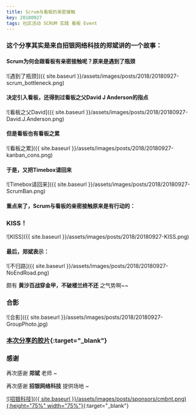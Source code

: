 ```yaml
---
title: Scrum与看板的亲密接触
key: 20180927
tags: 社区活动 SCRUM 实践 看板 Event
---
```


### 这个分享其实是来自招银网络科技的郑斌讲的一个故事：

#### Scrum为何会跟看板有亲密接触呢？原来是遇到了瓶颈

<!--more-->

![遇到了瓶颈]({{ site.baseurl }}/assets/images/posts/2018/20180927-scrum_bottleneck.png)

#### 决定引入看板，还得到过看板之父David J Anderson的指点

![看板之父David]({{ site.baseurl }}/assets/images/posts/2018/20180927-David.J.Anderson.png)

#### 但是看板也有看板之累

![看板之累]({{ site.baseurl }}/assets/images/posts/2018/20180927-kanban_cons.png)

#### 于是，又把Timebox请回来

![Timebox请回来]({{ site.baseurl }}/assets/images/posts/2018/20180927-ScrumBan.png)

#### 重点来了，Scrum与看板的亲密接触原来是有行动的：

### KISS！

![KISS]({{ site.baseurl }}/assets/images/posts/2018/20180927-KISS.png)

#### 最后，郑斌表示：

![不归路]({{ site.baseurl }}/assets/images/posts/2018/20180927-NoEndRoad.png)

颇有 **黄沙百战穿金甲，不破楼兰终不还** 之气势啊~~

### 合影

![合影]({{ site.baseurl }}/assets/images/posts/2018/20180927-GroupPhoto.jpg)

### [本次分享的胶片](https://eyun.baidu.com/s/3pLYAPAj){:target="_blank"}

### 感谢

再次感谢 **郑斌** 老师 ~

再次感谢 **招银网络科技** 提供场地 ~

[![招银科技]({{ site.baseurl }}/assets/images/posts/sponsors/cmbnt.png){:height="75%" width="75%"}](http://cmbnt.cmbchina.com){:target="_blank"}